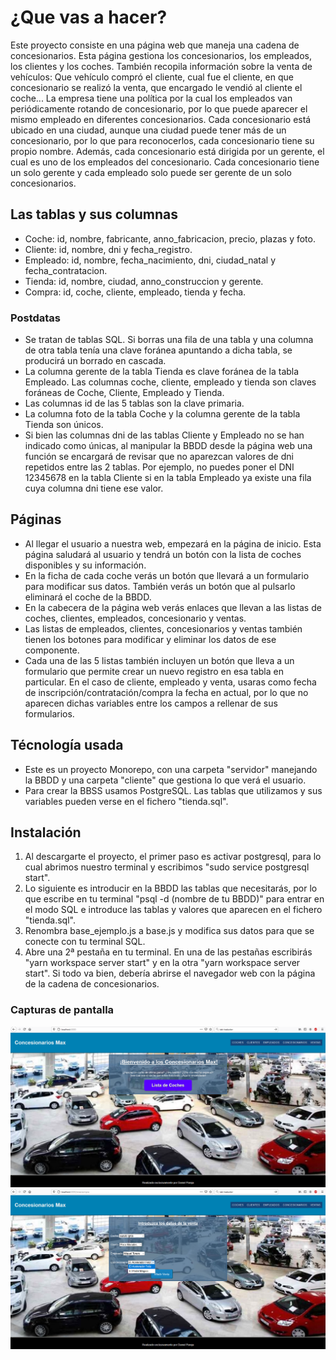 # ¿Que vas a hacer?

Este proyecto consiste en una página web que maneja una cadena de concesionarios.
Esta página gestiona los concesionarios, los empleados, los clientes y los coches.
También recopila información sobre la venta de vehículos: Que vehículo compró el cliente, cual fue el cliente, en que concesionario se realizó la venta, que encargado le vendió al cliente el coche...
La empresa tiene una política por la cual los empleados van periódicamente rotando de concesionario, por lo que puede aparecer el mismo empleado en diferentes concesionarios.
Cada concesionario está ubicado en una ciudad, aunque una ciudad puede tener más de un concesionario, por lo que para reconocerlos, cada concesionario tiene su propio nombre. Además, cada concesionario está dirigida por un gerente, el cual es uno de los empleados del concesionario. Cada concesionario tiene un solo gerente y cada empleado solo puede ser gerente de un solo concesionarios.

## Las tablas y sus columnas

- Coche: id, nombre, fabricante, anno_fabricacion, precio, plazas y foto.
- Cliente: id, nombre, dni y fecha_registro.
- Empleado: id, nombre, fecha_nacimiento, dni, ciudad_natal y fecha_contratacion.
- Tienda: id, nombre, ciudad, anno_construccion y gerente.
- Compra: id, coche, cliente, empleado, tienda y fecha.

### Postdatas

- Se tratan de tablas SQL. Si borras una fila de una tabla y una columna de otra tabla tenía una clave foránea apuntando a dicha tabla, se producirá un borrado en cascada.
- La columna gerente de la tabla Tienda es clave foránea de la tabla Empleado. Las columnas coche, cliente, empleado y tienda son claves foráneas de Coche, Cliente, Empleado y Tienda.
- Las columnas id de las 5 tablas son la clave primaria.
- La columna foto de la tabla Coche y la columna gerente de la tabla Tienda son únicos.
- Si bien las columnas dni de las tablas Cliente y Empleado no se han indicado como únicas, al manipular la BBDD desde la página web una función se encargará de revisar que no aparezcan valores de dni repetidos entre las 2 tablas. Por ejemplo, no puedes poner el DNI 12345678 en la tabla Cliente si en la tabla Empleado ya existe una fila cuya columna dni tiene ese valor.

## Páginas

- Al llegar el usuario a nuestra web, empezará en la página de inicio. Esta página saludará al usuario y tendrá un botón con la lista de coches disponibles y su información.
- En la ficha de cada coche verás un botón que llevará a un formulario para modificar sus datos. También verás un botón que al pulsarlo eliminará el coche de la BBDD.
- En la cabecera de la página web verás enlaces que llevan a las listas de coches, clientes, empleados, concesionario y ventas.
- Las listas de empleados, clientes, concesionarios y ventas también tienen los botones para modificar y eliminar los datos de ese componente.
- Cada una de las 5 listas también incluyen un botón que lleva a un formulario que permite crear un nuevo registro en esa tabla en particular. En el caso de cliente, empleado y venta, usaras como fecha de inscripción/contratación/compra la fecha en actual, por lo que no aparecen dichas variables entre los campos a rellenar de sus formularios.

## Técnología usada

- Este es un proyecto Monorepo, con una carpeta "servidor" manejando la BBDD y una carpeta "cliente" que gestiona lo que verá el usuario.
- Para crear la BBSS usamos PostgreSQL. Las tablas que utilizamos y sus variables pueden verse en el fichero "tienda.sql".

## Instalación

1. Al descargarte el proyecto, el primer paso es activar postgresql, para lo cual abrimos nuestro terminal y escribimos "sudo service postgresql start".
2. Lo siguiente es introducir en la BBDD las tablas que necesitarás, por lo que escribe en tu terminal "psql -d (nombre de tu BBDD)" para entrar en el modo SQL e introduce las tablas y valores que aparecen en el fichero "tienda.sql".
3. Renombra base_ejemplo.js a base.js y modifica sus datos para que se conecte con tu terminal SQL.
4. Abre una 2ª pestaña en tu terminal. En una de las pestañas escribirás "yarn workspace server start" y en la otra "yarn workspace server start". Si todo va bien, debería abrirse el navegador web con la página de la cadena de concesionarios.

### Capturas de pantalla

![Screenshot](client/src/images/arranque.png)
![Screenshot](client/src/images/presentacion.png)
